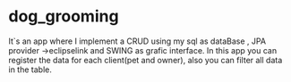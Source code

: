 # dog_grooming
It`s an app where I implement a CRUD using my sql as dataBase , JPA provider ->eclipselink and SWING as grafic interface. In  this app you can register the data for each client(pet and owner), also you can filter all data in the table.  
